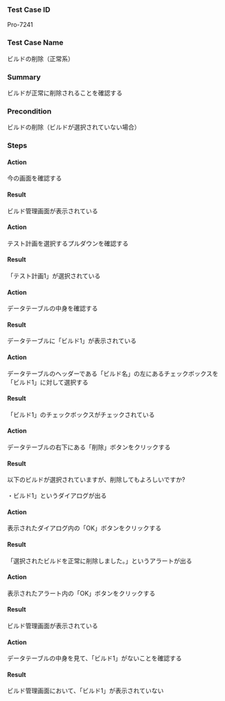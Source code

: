 ### Test Case ID
Pro-7241

### Test Case Name
ビルドの削除（正常系）

### Summary
ビルドが正常に削除されることを確認する

### Precondition
ビルドの削除（ビルドが選択されていない場合）

### Steps

#### Action
今の画面を確認する
#### Result
ビルド管理画面が表示されている

#### Action
テスト計画を選択するプルダウンを確認する
#### Result
「テスト計画1」が選択されている

#### Action
データテーブルの中身を確認する
#### Result
データテーブルに「ビルド1」が表示されている

#### Action
データテーブルのヘッダーである「ビルド名」の左にあるチェックボックスを「ビルド1」に対して選択する
#### Result
「ビルド1」のチェックボックスがチェックされている

#### Action
データテーブルの右下にある「削除」ボタンをクリックする
#### Result
以下のビルドが選択されていますが、削除してもよろしいですか?<br><br>・ビルド1」というダイアログが出る

#### Action
表示されたダイアログ内の「OK」ボタンをクリックする
#### Result
「選択されたビルドを正常に削除しました。」というアラートが出る

#### Action
表示されたアラート内の「OK」ボタンをクリックする
#### Result
ビルド管理画面が表示されている

#### Action
データテーブルの中身を見て、「ビルド1」がないことを確認する
#### Result
ビルド管理画面において、「ビルド1」が表示されていない
